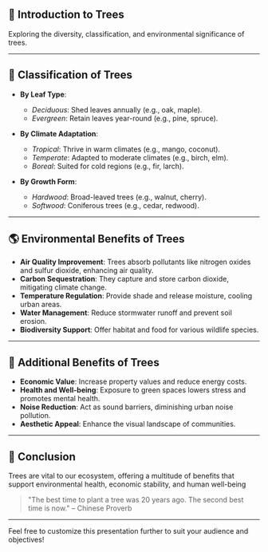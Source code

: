 
## 🌳 Introduction to Trees

Exploring the diversity, classification, and environmental significance of trees.

---

## 🌲 Classification of Trees

* **By Leaf Type**:

  * *Deciduous*: Shed leaves annually (e.g., oak, maple).
  * *Evergreen*: Retain leaves year-round (e.g., pine, spruce).

* **By Climate Adaptation**:

  * *Tropical*: Thrive in warm climates (e.g., mango, coconut).
  * *Temperate*: Adapted to moderate climates (e.g., birch, elm).
  * *Boreal*: Suited for cold regions (e.g., fir, larch).

* **By Growth Form**:

  * *Hardwood*: Broad-leaved trees (e.g., walnut, cherry).
  * *Softwood*: Coniferous trees (e.g., cedar, redwood).

---

## 🌎 Environmental Benefits of Trees

* **Air Quality Improvement**: Trees absorb pollutants like nitrogen oxides and sulfur dioxide, enhancing air quality.
* **Carbon Sequestration**: They capture and store carbon dioxide, mitigating climate change.
* **Temperature Regulation**: Provide shade and release moisture, cooling urban areas.
* **Water Management**: Reduce stormwater runoff and prevent soil erosion.
* **Biodiversity Support**: Offer habitat and food for various wildlife species.

---

## 🌿 Additional Benefits of Trees

* **Economic Value**: Increase property values and reduce energy costs.
* **Health and Well-being**: Exposure to green spaces lowers stress and promotes mental health.
* **Noise Reduction**: Act as sound barriers, diminishing urban noise pollution.
* **Aesthetic Appeal**: Enhance the visual landscape of communities. 

---

## 🌱 Conclusion

Trees are vital to our ecosystem, offering a multitude of benefits that support environmental health, economic stability, and human well-being 

> "The best time to plant a tree was 20 years ago. The second best time is now." – Chinese Proverb

---

Feel free to customize this presentation further to suit your audience and objectives!

 
